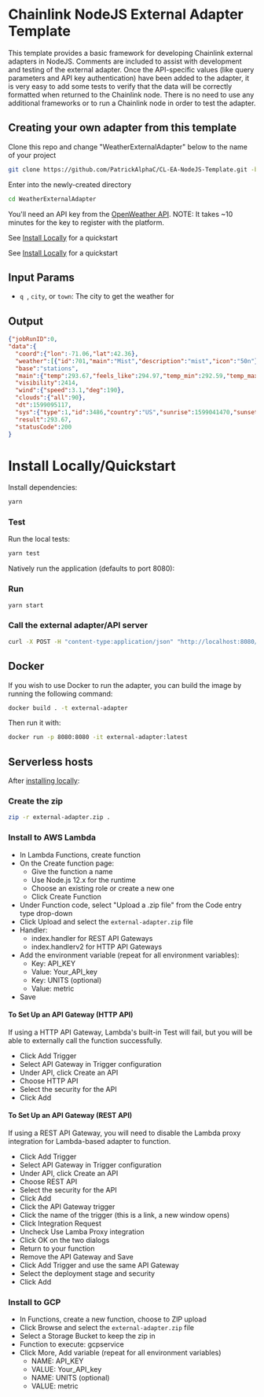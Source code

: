 # Chainlink NodeJS External Adapter Template

This template provides a basic framework for developing Chainlink external adapters in NodeJS. Comments are included to assist with development and testing of the external adapter. Once the API-specific values (like query parameters and API key authentication) have been added to the adapter, it is very easy to add some tests to verify that the data will be correctly formatted when returned to the Chainlink node. There is no need to use any additional frameworks or to run a Chainlink node in order to test the adapter.

## Creating your own adapter from this template

Clone this repo and change "WeatherExternalAdapter" below to the name of your project

```bash
git clone https://github.com/PatrickAlphaC/CL-EA-NodeJS-Template.git -b weather-api WeatherExternalAdapter
```

Enter into the newly-created directory

```bash
cd WeatherExternalAdapter
```

You'll need an API key from the [OpenWeather API](https://home.openweathermap.org/api_keys). NOTE: It takes ~10 minutes for the key to register with the platform. 

See [Install Locally](#install-locallyquickstart) for a quickstart

See [Install Locally](#install-locally) for a quickstart

## Input Params

- `q `, `city`, or `town`: The city to get the weather for

## Output

```json
{"jobRunID":0,
"data":{
  "coord":{"lon":-71.06,"lat":42.36},
  "weather":[{"id":701,"main":"Mist","description":"mist","icon":"50n"}],
  "base":"stations",
  "main":{"temp":293.67,"feels_like":294.97,"temp_min":292.59,"temp_max":294.26,"pressure":1010,"humidity":94},
  "visibility":2414,
  "wind":{"speed":3.1,"deg":190},
  "clouds":{"all":90},
  "dt":1599095117,
  "sys":{"type":1,"id":3486,"country":"US","sunrise":1599041470,"sunset":1599088607},"timezone":-14400,"id":4930956,"name":"Boston","cod":200,"result":293.67},
  "result":293.67,
  "statusCode":200
}
```

# Install Locally/Quickstart

Install dependencies:

```bash
yarn
```

### Test

Run the local tests:

```bash
yarn test
```

Natively run the application (defaults to port 8080):

### Run

```bash
yarn start
```

### Call the external adapter/API server

```bash
curl -X POST -H "content-type:application/json" "http://localhost:8080/" --data '{"id": 0,"data":{"city": "Boston"}}'
```

## Docker

If you wish to use Docker to run the adapter, you can build the image by running the following command:

```bash
docker build . -t external-adapter
```

Then run it with:

```bash
docker run -p 8080:8080 -it external-adapter:latest
```

## Serverless hosts

After [installing locally](#install-locally):

### Create the zip

```bash
zip -r external-adapter.zip .
```

### Install to AWS Lambda

- In Lambda Functions, create function
- On the Create function page:
  - Give the function a name
  - Use Node.js 12.x for the runtime
  - Choose an existing role or create a new one
  - Click Create Function
- Under Function code, select "Upload a .zip file" from the Code entry type drop-down
- Click Upload and select the `external-adapter.zip` file
- Handler:
    - index.handler for REST API Gateways
    - index.handlerv2 for HTTP API Gateways
- Add the environment variable (repeat for all environment variables):
  - Key: API_KEY
  - Value: Your_API_key
  - Key: UNITS (optional)
  - Value: metric
- Save

#### To Set Up an API Gateway (HTTP API)

If using a HTTP API Gateway, Lambda's built-in Test will fail, but you will be able to externally call the function successfully.

- Click Add Trigger
- Select API Gateway in Trigger configuration
- Under API, click Create an API
- Choose HTTP API
- Select the security for the API
- Click Add

#### To Set Up an API Gateway (REST API)

If using a REST API Gateway, you will need to disable the Lambda proxy integration for Lambda-based adapter to function.

- Click Add Trigger
- Select API Gateway in Trigger configuration
- Under API, click Create an API
- Choose REST API
- Select the security for the API
- Click Add
- Click the API Gateway trigger
- Click the name of the trigger (this is a link, a new window opens)
- Click Integration Request
- Uncheck Use Lamba Proxy integration
- Click OK on the two dialogs
- Return to your function
- Remove the API Gateway and Save
- Click Add Trigger and use the same API Gateway
- Select the deployment stage and security
- Click Add

### Install to GCP

- In Functions, create a new function, choose to ZIP upload
- Click Browse and select the `external-adapter.zip` file
- Select a Storage Bucket to keep the zip in
- Function to execute: gcpservice
- Click More, Add variable (repeat for all environment variables)
  - NAME: API_KEY
  - VALUE: Your_API_key
  - NAME: UNITS (optional)
  - VALUE: metric
